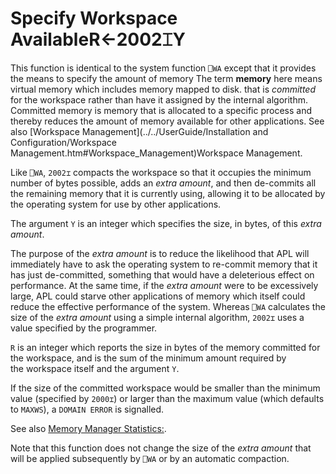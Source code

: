 




<h1 class="heading"><span class="name">Specify Workspace Available</span><span class="command">R←2002⌶Y</span></h1>

This function is identical to the system function `⎕WA` except that it provides the means to specify the amount of memory The term **memory** here means virtual memory which includes memory mapped to disk.  that is *committed* for the workspace rather than have it assigned by the internal algorithm. Committed memory is memory that is allocated to a specific process and thereby reduces the amount of memory available for other applications. See also [Workspace Management](../../UserGuide/Installation and Configuration/Workspace Management.htm#Workspace_Management)Workspace Management.


Like `⎕WA`,  `2002⌶` compacts the workspace so that it occupies the minimum number of bytes possible, adds an *extra amount*, and then de-commits all the remaining memory that it is currently using, allowing it to be allocated by the operating system for use by other applications.


The argument `Y` is an integer which specifies the size, in bytes, of this *extra amount*.



The purpose of the *extra amount* is to reduce the likelihood that APL will immediately have to ask the operating system to re-commit memory that it has just de-committed, something that would have a deleterious effect on performance. At the same time, if the *extra amount* were to be excessively large, APL could  starve other applications of memory which itself could reduce the effective performance of the system. Whereas `⎕WA` calculates the size of the *extra amount* using a simple internal algorithm,  `2002⌶` uses a value specified by the programmer.


`R` is an integer which reports the size in bytes of the memory committed  for the workspace, and is the sum of the minimum amount required  by the workspace itself and the argument `Y`.


If the size of the committed workspace would be smaller than the minimum value (specified by `2000⌶`) or larger than the maximum value (which defaults to `MAXWS`), a `DOMAIN ERROR` is signalled.


See also [Memory Manager Statistics:](memory-manager-statistics.md).


Note that this function does not change the size of the *extra amount* that will be applied subsequently by `⎕WA` or by an automatic compaction.


